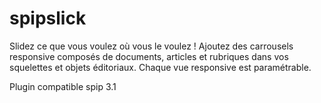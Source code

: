 # spipslick

Slidez ce que vous voulez où vous le voulez !
Ajoutez des carrousels responsive composés de documents, articles et rubriques dans vos squelettes et objets éditoriaux. Chaque vue responsive est paramétrable.

Plugin compatible spip 3.1
